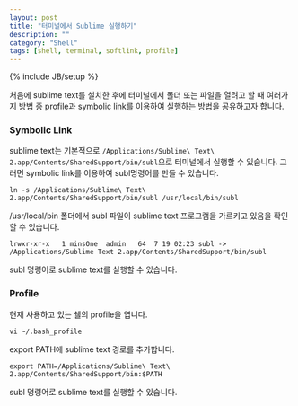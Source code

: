 ```yaml
---
layout: post
title: "터미널에서 Sublime 실행하기"
description: ""
category: "Shell"
tags: [shell, terminal, softlink, profile]
---
```

{% include JB/setup %}

처음에 sublime text를 설치한 후에 터미널에서 폴더 또는 파일을 열려고 할 때 여러가지 방법 중 profile과 symbolic link를 이용하여 실행하는 방법을 공유하고자 합니다.

### Symbolic Link

sublime text는 기본적으로 `/Applications/Sublime\ Text\ 2.app/Contents/SharedSupport/bin/subl`으로 터미널에서 실행할 수 있습니다. 그러면 symbolic link를 이용하여 subl명령어를 만들 수 있습니다.

	ln -s /Applications/Sublime\ Text\ 2.app/Contents/SharedSupport/bin/subl /usr/local/bin/subl

/usr/local/bin 폴더에서 subl 파일이 sublime text 프로그램을 가르키고 있음을 확인할 수 있습니다.

	lrwxr-xr-x   1 minsOne  admin   64  7 19 02:23 subl -> /Applications/Sublime Text 2.app/Contents/SharedSupport/bin/subl

subl 명령어로 sublime text를 실행할 수 있습니다.

### Profile

현재 사용하고 있는 쉘의 profile을 엽니다.

`vi ~/.bash_profile`

export PATH에 sublime text 경로를 추가합니다.

	export PATH=/Applications/Sublime\ Text\ 2.app/Contents/SharedSupport/bin:$PATH

subl 명령어로 sublime text를 실행할 수 있습니다.